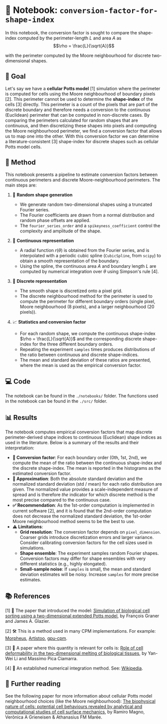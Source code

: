 # 📃 Notebook: `conversion-factor-for-shape-index`

In this notebook, the conversion factor is sought to compare the shape-index computed by the perimeter-length $L$ and area $A$ as  
$$\rho = \frac{L}{\sqrt{A}}$$

with the perimeter computed by the Moore neighbourhood for discrete two-dimensional shapes.

## 🎯 Goal

Let's say we have a **cellular Potts model** [1] simulation where the perimeter is computed for cells using the Moore neighbourhood of boundary pixels [2]. This perimeter cannot be used to determine the **shape-index** of the cells [3] directly. This perimeter is a count of the pixels that are part of the discrete boundary and therefore needs a conversion to the continuous (Euclidean) perimeter that can be computed in non-discrete cases. By comparing the perimeters calculated for random shapes that are continuous, and then discretizing these shapes into pixels and computing the Moore neighbourhood perimeter, we find a conversion factor that allows us to map one into the other. With this conversion factor we can determine a literature-consistent [3] shape-index for discrete shapes such as cellular Potts model cells.

## 🔧 Method

This notebook presents a pipeline to estimate conversion factors between continuous perimeters and discrete Moore-neighbourhood perimeters. The main steps are:

1. 🔄 **Random shape generation**  
   - We generate random two-dimensional shapes using a truncated Fourier series.  
   - The Fourier coefficients are drawn from a normal distribution and random phase offsets are applied.  
   - The `fourier_series_order` and a `spikeyness_coefficient` control the complexity and amplitude of the shape.

2. 🌊 **Continuous representation**  
   - A radial function $r(\theta)$ is obtained from the Fourier series, and is interpolated with a periodic cubic spline (`CubicSpline`, from `scipy`) to obtain a smooth representation of the boundary.  
   - Using the spline, the continuous area $A$ and boundary length $L$ are computed by numerical integration over $\theta$ using Simpson's rule [4].

3. 🔲 **Discrete representation**  
   - The smooth shape is discretized onto a pixel grid.  
   - The discrete neighbourhood method for the perimeter is used to compute the perimeter for different boundary orders (single pixel, Moore neighbourhood (8 pixels), and a larger neighbourhood (20 pixels)).

4. 📈 **Statistics and conversion factor**  
   - For each random shape, we compute the continuous shape-index $\rho = \frac{L}{\sqrt{A}}$ and the corresponding discrete shape-index for the three different boundary orders.  
   - Repeating the experiment `samples` times produces distributions of the ratio between continuous and discrete shape-indices.  
   - The mean and standard deviation of these ratios are presented, where the mean is used as the empirical conversion factor.

## 💻 Code

The notebook can be found in the `./notebooks/` folder. The functions used in the notebook can be found in the `./src/` folder.

## 📊 Results

The notebook computes empirical conversion factors that map discrete perimeter-derived shape indices to continuous (Euclidean) shape indices as used in the literature. Below is a summary of the results and their interpretation:

- **🔢 Conversion factor**: For each boundary order (0th, 1st, 2nd), we compute the mean of the ratio between the continuous shape-index and the discrete shape-index. The mean is reported in the histograms as the estimated conversion factor.
- **📏 Approximation**: Both the absolute standard deviation and the normalized standard deviation (std / mean) for each ratio distribution are given. The normalized value provides a scale-independent measure of spread and is therefore *the* indicator for which discrete method is the most precise compared to the continuous case.
- **✅ Recommendation**: As the 1st-order computation is implemented in current software [2], and it is found that the 2nd-order computation does not decrease the normalized standard deviation, the 1st-order Moore neighbourhood method seems to be the best to use.
- **⚠️ Limitations**:  
  - **Grid resolution**: The conversion factor depends on `pixel_dimension`. Coarser grids introduce discretization errors and larger variance. Consider calibrating conversion factors for the cell sizes used in simulations.  
  - **Shape ensemble**: The experiment samples random Fourier shapes. Conversion factors may differ for shape ensembles with very different statistics (e.g., highly elongated).  
  - **Small-sample noise**: If `samples` is small, the mean and standard deviation estimates will be noisy. Increase `samples` for more precise estimates.

## 📚 References

[1] 📄 The paper that introduced the model: [Simulation of biological cell sorting using a two-dimensional extended Potts model](https://doi.org/10.1103/PhysRevLett.69.2013), by François Graner and James A. Glazier.

[2] 🛠️ This is a method used in many CPM implementations. For example: [Morpheus](https://morpheus.gitlab.io/), [Artistoo](https://artistoo.net/), [gpu-cpm](https://arxiv.org/abs/2312.09317).

[3] 🔬 A paper where this quantity is relevant for cells is: [Role of cell deformability in the two-dimensional melting of biological tissues](https://journals.aps.org/prmaterials/abstract/10.1103/PhysRevMaterials.2.045602), by Yan-Wei Li and Massimo Pica Ciamarra.

[4] 🧮 An established numerical integration method. See: [Wikipedia](https://en.wikipedia.org/wiki/Simpson%27s_rule).

## 🔎 Further reading

See the following paper for more information about cellular Potts model neighbourhood choices (like the Moore neighbourhood): [The biophysical nature of cells: potential cell behaviours revealed by analytical and computational studies of cell surface mechanics](https://doi.org/10.1186/s13628-015-0022-x), by Ramiro Magno, Verônica A Grieneisen & Athanasius FM Marée.